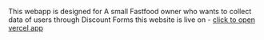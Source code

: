 This webapp is designed for A small Fastfood owner who wants to collect data of users through Discount Forms 
this website is live on - 
[click to open vercel app](https://sofastfood.vercel.app/)
